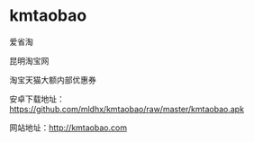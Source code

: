 # kmtaobao
爱省淘

昆明淘宝网

淘宝天猫大额内部优惠券

安卓下载地址：https://github.com/mldhx/kmtaobao/raw/master/kmtaobao.apk



网站地址：http://kmtaobao.com
